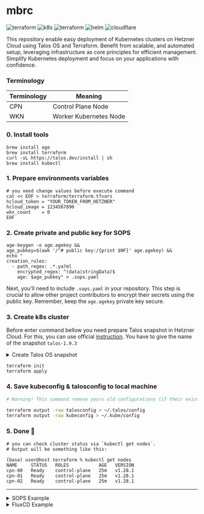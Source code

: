 # mbrc

![terraform](https://img.shields.io/badge/Hetzner-D50C2D?style=for-the-badge&logo=hetzner&logoColor=white)
![k8s](https://img.shields.io/badge/kubernetes%20-%23326ce5.svg?&style=for-the-badge&logo=kubernetes&logoColor=white)
![terraform](https://img.shields.io/badge/terraform%20-%235835CC.svg?&style=for-the-badge&logo=terraform&logoColor=white)
![helm](https://img.shields.io/badge/Helm-0F1689?style=for-the-badge&logo=Helm&labelColor=0F1689)
![cloudflare](https://img.shields.io/badge/Cloudflare-F38020?style=for-the-badge&logo=Cloudflare&logoColor=white)

This repository enable easy deployment of Kubernetes clusters on Hetzner Cloud using Talos OS and Terraform. Benefit
from
scalable, and automated setup, leveraging infrastructure as core principles for efficient management. Simplify
Kubernetes deployment and focus on your applications with confidence.

### Terminology

| Terminology | Meaning                |
| ----------- | ---------------------- |
| CPN         | Control Plane Node     |
| WKN         | Worker Kubernetes Node |

### 0. Install tools

```shell
brew install age
brew install terraform
curl -sL https://talos.dev/install | sh
brew install kubectl
```

### 1. Prepare environments variables

```shell
# you need change values before execute command
cat << EOF > terraform/terraform.tfvars
hcloud_token = "YOUR_TOKEN_FROM_HETZNER"
hcloud_image = 1234567890
wkn_count    = 0
EOF
```

### 2. Create private and public key for SOPS

```shell
age-keygen -o age.agekey &&
age_pubkey=$(awk '/^# public key:/{print $NF}' age.agekey) &&
echo "
creation_rules:
  - path_regex: .*.ya?ml
    encrypted_regex: ^(data|stringData)$
    age: $age_pubkey" > .sops.yaml
```

Next, you'll need to include `.sops.yaml` in your repository. This step is crucial to allow other project contributors
to encrypt their secrets using the public key. Remember, keep the `age.agekey` private key secure.

### 3. Create k8s cluster

Before enter command bellow you need prepare Talos snapshot in Hetzner Cloud. For this, you can use
official [instruction](https://www.talos.dev/v1.9/talos-guides/install/cloud-platforms/hetzner/#rescue-mode).
You have to give the name of the snapshot `talos-1.9.3`

<details>
<summary>Create Talos OS snapshot</summary>

```shell
# create an x86 server and connect to it via ssh, then run:
cd /tmp
wget -O /tmp/talos.raw.xz https://factory.talos.dev/image/1c924f0d41b37542e63612149946f0a62094ea88e1e0e3ae93a15246625e6775/v1.9.3/hcloud-amd64.raw.xz
xz -d -c /tmp/talos.raw.xz | dd of=/dev/sda && sync
shutdown -h now
```

</details>

```shell
terraform init
terraform apply
```

### 4. Save kubeconfig & talosconfig to local machine

```bash
# Warning! This command remove yours old configurations (if their exists)

terraform output -raw talosconfig > ~/.talos/config
terraform output -raw kubeconfig > ~/.kube/config
```

### 5. Done 🎉

```shell
# you can check cluster status via `kubectl get nodes`.
# Output will be something like this:

(base) user@host terraform % kubectl get nodes
NAME     STATUS   ROLES           AGE   VERSION
cpn-00   Ready    control-plane   25m   v1.28.1
cpn-01   Ready    control-plane   25m   v1.28.1
cpn-02   Ready    control-plane   25m   v1.28.1
```

---

<details>
<summary>SOPS Example</summary>

```yaml
# db-auth.yaml
apiVersion: v1
kind: Secret
metadata:
  name: db-auth
  namespace: default
type: Opaque
data:
  DB_NAME: cG9zdGdyZXM=
  DB_HOST: MTI3LjAuMC4x
  DB_PORT: NTQzMg==
  DB_USERNAME: cG9zdGdyZXM=
  DB_PASSWORD: c3VwZXJTZWNyZXRQYXNzb3dyZA==
```

```shell
# You can encrypt any files by using the .sops.yaml file.
sops -e -i db-auth.yaml

# You can decrypt it only if you have the age.agekey file.
export SOPS_AGE_KEY_FILE=age.agekey
sops -i -d db-auth.yaml.yaml
```

</details>

<details>
<summary>FluxCD Example</summary>

```shell

export GITHUB_TOKEN=ghp-xyz
flux bootstrap github --owner=ownerName --repository=mbrc --path=kubernetes/flux
```

```shell
export GITLAB_TOKEN=glpat-xyz
flux bootstrap gitlab --owner=groupName --repository=mbrc --path=kubernetes/flux
```

</details>
